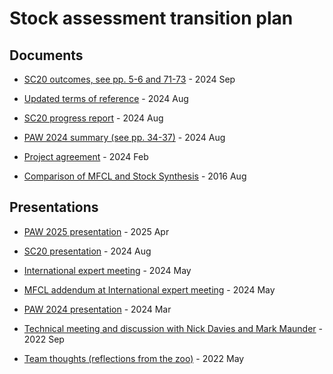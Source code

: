 # Stock assessment transition plan

## Documents

* [SC20 outcomes, see pp. 5-6 and
71-73](documents/2024_08_05_wcpfc_manila/p123_progress_report_sc20.pdf) - 2024
Sep

* [Updated terms of
reference](documents/2024_08_05_wcpfc_manila/updated_terms_of_reference.pdf) -
2024 Aug

* [SC20 progress
report](documents/2024_08_05_wcpfc_manila/p123_progress_report_sc20.pdf) - 2024
Aug

* [PAW 2024 summary (see pp.
  34-37)](documents/2024_08_14_wcpfc_manila/paw_summary_sc20.pdf) - 2024 Aug

* [Project
agreement](documents/2024_02_20_project_agreement/2024_02_20_p123_scoping_the_next_sa_software.pdf) -
2024 Feb

* [Comparison of MFCL and Stock
Synthesis](documents/2016_08_03_mfcl_ss_comparison/sc12_mfcl_ss_comparison.pdf) -
2016 Aug

## Presentations

* [PAW 2025
presentation](presentations/2025_04_10_paw_scoping/2025_04_10_paw_scoping.pdf) -
2025 Apr

* [SC20
presentation](presentations/2024_08_14_wcpfc_manila/SC20-SA-WP-01_Project123_presentation.pdf) -
2024 Aug

* [International expert
meeting](presentations/2024_05_13_experts_scoping/2024_05_13_experts_scoping.pdf) -
2024 May

* [MFCL addendum at International expert
meeting](presentations/2024_05_13_mfcl_future/MULTIFAN-CL_future.pdf) - 2024 May

* [PAW 2024
presentation](presentations/2024_03_28_paw_scoping/2024_03_28_paw_scoping.pdf) -
2024 Mar

* [Technical meeting and discussion with Nick Davies and Mark
Maunder](presentations/2022_09_15_spc_requirements/2022_09_15_spc_requirements.pdf) -
2022 Sep

* [Team thoughts (reflections from the
zoo)](presentations/2022_05_19_team_thoughts/2022_05_19_team_thoughts.pdf) -
2022 May
